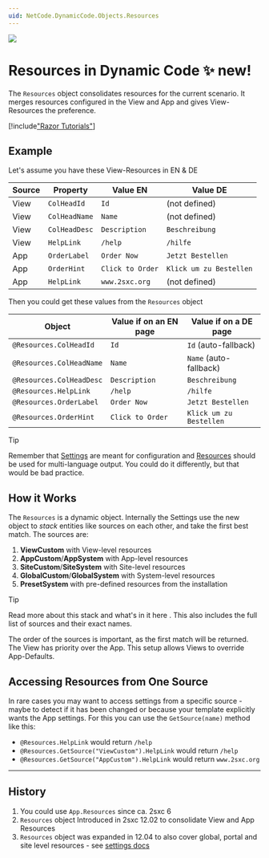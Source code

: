 ```yaml
---
uid: NetCode.DynamicCode.Objects.Resources
---
```


<img src="~/basics/configuration/assets/settings-stack-banner.svg" class="feature">

# Resources in Dynamic Code ✨ new!

The `Resources` object consolidates resources for the current scenario. It merges resources configured in the View and App and gives View-Resources the preference. 

[!include["Razor Tutorials"](~/shared/tutorials/razor.md)]

## Example

Let's assume you have these View-Resources in EN & DE

| Source | Property            | Value EN           | Value DE                     |
| ------ | ------------------- | ------------------ | ---------------------------- |
| View   | `ColHeadId`         | `Id`               | (not defined)                |
| View   | `ColHeadName`       | `Name`             | (not defined)                |
| View   | `ColHeadDesc`       | `Description`      | `Beschreibung`               |
| View   | `HelpLink`          | `/help`            | `/hilfe`                     |
| App    | `OrderLabel`        | `Order Now`        | `Jetzt Bestellen`            |
| App    | `OrderHint`         | `Click to Order`   | `Klick um zu Bestellen`      |
| App    | `HelpLink`          | `www.2sxc.org`     | (not defined)                |

Then you could get these values from the `Resources` object

| Object                   | Value if on an EN page       | Value if on a DE page       |
| ------------------------ | ---------------------------- | --------------------------- |
| `@Resources.ColHeadId`   | `Id` | `Id` (auto-fallback)
| `@Resources.ColHeadName` | `Name` | `Name` (auto-fallback)
| `@Resources.ColHeadDesc` | `Description` | `Beschreibung`
| `@Resources.HelpLink`    | `/help` | `/hilfe`
| `@Resources.OrderLabel`  | `Order Now` | `Jetzt Bestellen`
| `@Resources.OrderHint`   | `Click to Order` | `Klick um zu Bestellen`

> [!TIP]
> Remember that [Settings](xref:NetCode.DynamicCode.Objects.Settings) are meant for configuration 
> and [Resources](xref:NetCode.DynamicCode.Objects.Resources) should be used for multi-language output.
> You could do it differently, but that would be bad practice.

## How it Works

The `Resources` is a dynamic object. 
Internally the Settings use the new [](xref:ToSic.Sxc.Data.IDynamicStack) object to _stack_ entities like sources on each other, and take the first best match. 
The sources are: 

1. **ViewCustom** with View-level resources
1. **AppCustom**/**AppSystem** with App-level resources
1. **SiteCustom**/**SiteSystem** with Site-level resources
1. **GlobalCustom**/**GlobalSystem** with System-level resources
1. **PresetSystem** with pre-defined resources from the installation

> [!TIP]
> Read more about this stack and what's in it here [](xref:Basics.Configuration.ResourcesStack).
> This also includes the full list of sources and their exact names. 

The order of the sources is important, as the first match will be returned. 
The View has priority over the App. 
This setup allows Views to override App-Defaults.


## Accessing Resources from One Source

In rare cases you may want to access settings from a specific source - maybe to detect if it has been changed or because your template explicitly wants the App settings. 
For this you can use the `GetSource(name)` method like this:

* `@Resources.HelpLink` would return `/help`
* `@Resources.GetSource("ViewCustom").HelpLink` would return `/help`
* `@Resources.GetSource("AppCustom").HelpLink` would return `www.2sxc.org`

---

## History

1. You could use `App.Resources` since ca. 2sxc 6
1. `Resources` object Introduced in 2sxc 12.02 to consolidate View and App Resources
1. `Resources` object was expanded in 12.04 to also cover global, portal and site level resources - see [settings docs](xref:Basics.Configuration.Index)
